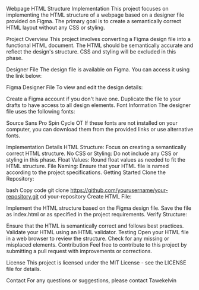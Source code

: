Webpage HTML Structure Implementation
This project focuses on implementing the HTML structure of a webpage based on a designer file provided on Figma. The primary goal is to create a semantically correct HTML layout without any CSS or styling.

Project Overview
This project involves converting a Figma design file into a functional HTML document. The HTML should be semantically accurate and reflect the design's structure. CSS and styling will be excluded in this phase.

Designer File
The design file is available on Figma. You can access it using the link below:

Figma Designer File
To view and edit the design details:

Create a Figma account if you don't have one.
Duplicate the file to your drafts to have access to all design elements.
Font Information
The designer file uses the following fonts:

Source Sans Pro
Spin Cycle OT
If these fonts are not installed on your computer, you can download them from the provided links or use alternative fonts.

Implementation Details
HTML Structure: Focus on creating a semantically correct HTML structure.
No CSS or Styling: Do not include any CSS or styling in this phase.
Float Values: Round float values as needed to fit the HTML structure.
File Naming: Ensure that your HTML file is named according to the project specifications.
Getting Started
Clone the Repository:

bash
Copy code
git clone https://github.com/yourusername/your-repository.git
cd your-repository
Create HTML File:

Implement the HTML structure based on the Figma design file.
Save the file as index.html or as specified in the project requirements.
Verify Structure:

Ensure that the HTML is semantically correct and follows best practices.
Validate your HTML using an HTML validator.
Testing
Open your HTML file in a web browser to review the structure.
Check for any missing or misplaced elements.
Contribution
Feel free to contribute to this project by submitting a pull request with improvements or corrections.

License
This project is licensed under the MIT License - see the LICENSE file for details.

Contact
For any questions or suggestions, please contact Tawekelvin 

